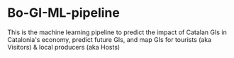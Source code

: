 # Bo-GI-ML-pipeline
This is the machine learning pipeline to predict the impact of Catalan GIs in Catalonia's economy, predict future GIs, and map GIs for tourists (aka Visitors) &amp; local producers (aka Hosts)
